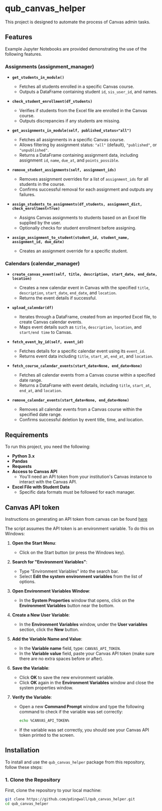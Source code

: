 # qub_canvas_helper

This project is designed to automate the process of Canvas admin tasks.

## Features
Example Jupyter Notebooks are provided demonstrating the use of the following features.

### Assignments (assignment_manager)

- **`get_students_in_module()`**
  - Fetches all students enrolled in a specific Canvas course.
  - Outputs a DataFrame containing student `id`, `sis_user_id`, and names.

- **`check_student_enrollment(df_students)`**
  - Verifies if students from the Excel file are enrolled in the Canvas course.
  - Outputs discrepancies if any students are missing.

- **`get_assignments_in_module(self, published_status="all")`**
  - Fetches all assignments in a specific Canvas course.
  - Allows filtering by assignment status: `"all"` (default), `"published"`, or `"unpublished"`.
  - Returns a DataFrame containing assignment data, including assignment `id`, `name`, `due_at`, and `points_possible`.

- **`remove_student_assignments(self, assignment_ids)`**
  - Removes assignment overrides for a list of `assignment_ids` for all students in the course.
  - Confirms successful removal for each assignment and outputs any failures.

- **`assign_students_to_assignments(df_students, assignment_dict, check_enrollment=True)`**
  - Assigns Canvas assignments to students based on an Excel file supplied by the user.
  - Optionally checks for student enrollment before assigning.

- **`assign_assignment_to_student(student_id, student_name, assignment_id, due_date)`**
  - Creates an assignment override for a specific student.

### Calendars (calendar_manager)

- **`create_canvas_event(self, title, description, start_date, end_date, location)`**
  - Creates a new calendar event in Canvas with the specified `title`, `description`, `start_date`, `end_date`, and `location`.
  - Returns the event details if successful.

- **`upload_calendar(df)`**
  - Iterates through a DataFrame, created from an imported Excel file, to create Canvas calendar events.
  - Maps event details such as `title`, `description`, `location`, and `start/end time` to Canvas.

- **`fetch_event_by_id(self, event_id)`**
  - Fetches details for a specific calendar event using its `event_id`.
  - Returns event data including `title`, `start_at`, `end_at`, and `location`.

- **`fetch_course_calendar_events(start_date=None, end_date=None)`**
  - Fetches all calendar events from a Canvas course within a specified date range.
  - Returns a DataFrame with event details, including `title`, `start_at`, `end_at`, and `location`.

- **`remove_calendar_events(start_date=None, end_date=None)`**
  - Removes all calendar events from a Canvas course within the specified date range.
  - Confirms successful deletion by event title, time, and location.

## Requirements

To run this project, you need the following:

- **Python 3.x**
- **Pandas**
- **Requests**
- **Access to Canvas API**
  - You'll need an API token from your institution's Canvas instance to interact with the Canvas API.
- **Excel File with Student Data**
  - Specific data formats must be followed for each manager.

## Canvas API token
Instructions on generating an API token from canvas can be found [here](https://community.canvaslms.com/t5/Canvas-Basics-Guide/How-do-I-manage-API-access-tokens-in-my-user-account/ta-p/615312) 

The script assumes the API token is an environment variable. To do this on Windows:

1. **Open the Start Menu**:
   - Click on the Start button (or press the Windows key).

2. **Search for "Environment Variables"**:
   - Type "Environment Variables" into the search bar.
   - Select **Edit the system environment variables** from the list of options.

3. **Open Environment Variables Window**:
   - In the **System Properties** window that opens, click on the **Environment Variables** button near the bottom.

4. **Create a New User Variable**:
   - In the **Environment Variables** window, under the **User variables** section, click the **New** button.

5. **Add the Variable Name and Value**:
   - In the **Variable name** field, type: `CANVAS_API_TOKEN`.
   - In the **Variable value** field, paste your Canvas API token (make sure there are no extra spaces before or after).

6. **Save the Variable**:
   - Click **OK** to save the new environment variable.
   - Click **OK** again in the **Environment Variables** window and close the system properties window.

7. **Verify the Variable**:
   - Open a new **Command Prompt** window and type the following command to check if the variable was set correctly:
     ```bash
     echo %CANVAS_API_TOKEN%
     ```
   - If the variable was set correctly, you should see your Canvas API token printed to the screen.
   
## Installation

To install and use the `qub_canvas_helper` package from this repository, follow these steps:

### 1. Clone the Repository

First, clone the repository to your local machine:

```bash
git clone https://github.com/pdingwall/qub_canvas_helper.git
cd qub_canvas_helper